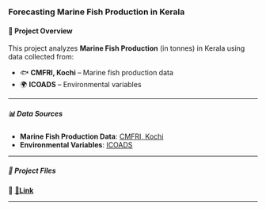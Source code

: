### Forecasting Marine Fish Production in Kerala

#### 📌 Project Overview
This project analyzes **Marine Fish Production** (in tonnes) in Kerala using data collected from:
- 🐟 **CMFRI, Kochi** – Marine fish production data  
- 🌍 **ICOADS** – Environmental variables  

---

##### 📊 Data Sources
- **Marine Fish Production Data**: [CMFRI, Kochi](https://www.cmfri.org.in/)  
- **Environmental Variables**: [ICOADS](https://icoads.noaa.gov/)  

---

##### 📂 Project Files
🔹 **[📄Link ](https://bit.ly/fisheries_production_forecasting_project)**  

---
<!--
## ⚙️ Methodology
1. **Data Collection** 📥 – Compiled data from CMFRI & ICOADS  
2. **Data Preprocessing** 🛠 – Cleaning & normalization  
3. **Statistical Analysis** 📊 – Trends & correlations  
4. **Model Development** 🤖 – Predictive modeling for fish production  
5. **Results & Insights** 📈 – Key findings and conclusions  

---

## 📜 Citation
If you use this data, kindly cite:

-->
